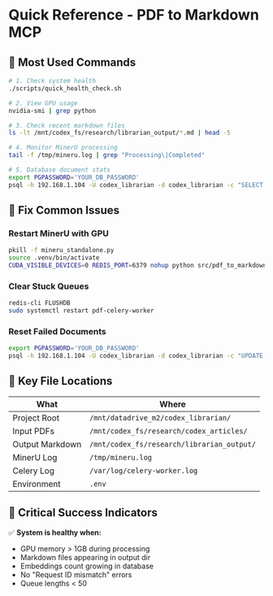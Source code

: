 # Quick Reference - PDF to Markdown MCP

## 🚀 Most Used Commands

```bash
# 1. Check system health
./scripts/quick_health_check.sh

# 2. View GPU usage
nvidia-smi | grep python

# 3. Check recent markdown files
ls -lt /mnt/codex_fs/research/librarian_output/*.md | head -5

# 4. Monitor MinerU processing
tail -f /tmp/mineru.log | grep "Processing\|Completed"

# 5. Database document stats
export PGPASSWORD='YOUR_DB_PASSWORD'
psql -h 192.168.1.104 -U codex_librarian -d codex_librarian -c "SELECT conversion_status, COUNT(*) FROM documents GROUP BY conversion_status;"
```

## 🔧 Fix Common Issues

### Restart MinerU with GPU
```bash
pkill -f mineru_standalone.py
source .venv/bin/activate
CUDA_VISIBLE_DEVICES=0 REDIS_PORT=6379 nohup python src/pdf_to_markdown_mcp/services/mineru_standalone.py > /tmp/mineru.log 2>&1 &
```

### Clear Stuck Queues
```bash
redis-cli FLUSHDB
sudo systemctl restart pdf-celery-worker
```

### Reset Failed Documents
```bash
export PGPASSWORD='YOUR_DB_PASSWORD'
psql -h 192.168.1.104 -U codex_librarian -d codex_librarian -c "UPDATE documents SET conversion_status = 'pending' WHERE conversion_status = 'failed';"
```

## 📁 Key File Locations

| What | Where |
|------|-------|
| Project Root | `/mnt/datadrive_m2/codex_librarian/` |
| Input PDFs | `/mnt/codex_fs/research/codex_articles/` |
| Output Markdown | `/mnt/codex_fs/research/librarian_output/` |
| MinerU Log | `/tmp/mineru.log` |
| Celery Log | `/var/log/celery-worker.log` |
| Environment | `.env` |

## 🎯 Critical Success Indicators

✅ **System is healthy when:**
- GPU memory > 1GB during processing
- Markdown files appearing in output dir
- Embeddings count growing in database
- No "Request ID mismatch" errors
- Queue lengths < 50